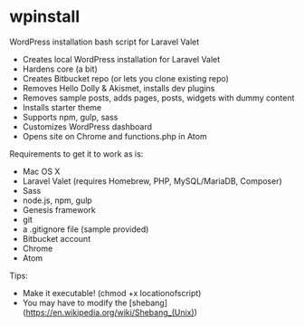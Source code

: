 # wpinstall
WordPress installation bash script for Laravel Valet

- Creates local WordPress installation for Laravel Valet
- Hardens core (a bit)
- Creates Bitbucket repo (or lets you clone existing repo)
- Removes Hello Dolly & Akismet, installs dev plugins
- Removes sample posts, adds pages, posts, widgets with dummy content
- Installs starter theme
- Supports npm, gulp, sass
- Customizes WordPress dashboard
- Opens site on Chrome and functions.php in Atom

Requirements to get it to work as is:

- Mac OS X
- Laravel Valet (requires Homebrew, PHP, MySQL/MariaDB, Composer)
- Sass
- node.js, npm, gulp
- Genesis framework
- git
- a .gitignore file (sample provided)
- Bitbucket account
- Chrome
- Atom

Tips:

- Make it executable! (chmod +x locationofscript)
- You may have to modify the [shebang] (https://en.wikipedia.org/wiki/Shebang_(Unix))
